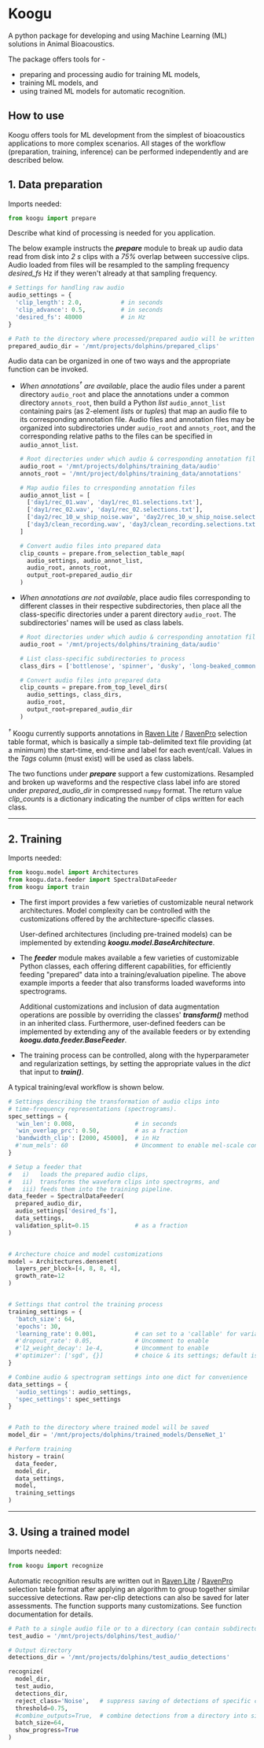 Koogu
=======
A python package for developing and using Machine Learning (ML) solutions in
Animal Bioacoustics.  

The package offers tools for -
* preparing and processing audio for training ML models,
* training ML models, and
* using trained ML models for automatic recognition.

How to use
----------
Koogu offers tools for ML development from the simplest of bioacoustics
applications to more complex scenarios. All stages of the workflow 
(preparation, training, inference) can be performed independently and
are described below.

## 1. Data preparation

Imports needed:
```python
from koogu import prepare
```

Describe what kind of processing is needed for you application.

The below example
instructs the ___prepare___ module to break up audio data read from disk into _2 s_
clips with a _75%_ overlap between successive clips. Audio loaded from files will
be resampled to the sampling frequency *desired_fs* Hz if they weren't already at
that sampling frequency.
```python
# Settings for handling raw audio
audio_settings = {
  'clip_length': 2.0,           # in seconds
  'clip_advance': 0.5,          # in seconds
  'desired_fs': 48000           # in Hz
}

# Path to the directory where processed/prepared audio will be written
prepared_audio_dir = '/mnt/projects/dolphins/prepared_clips'
```

Audio data can be organized in one of two ways and the appropriate function can
be invoked.
- _When annotations<sup>†</sup> are available_, place the audio files under a parent
  directory `audio_root` and place the annotations under a common directory
  `annots_root`, then build a Python _list_ `audio_annot_list` containing pairs
  (as 2-element *list*s or *tuple*s) that map an audio file to its corresponding
  annotation file. Audio files and annotation files may be organized into
  subdirectories under `audio_root` and `annots_root`, and the corresponding
  relative paths to the files can be specified in `audio_annot_list`.
  ```python
  # Root directories under which audio & corresponding annotation files are available
  audio_root = '/mnt/projects/dolphins/training_data/audio'
  annots_root = '/mnt/project/dolphins/training_data/annotations'
  
  # Map audio files to crresponding annotation files
  audio_annot_list = [
    ['day1/rec_01.wav', 'day1/rec_01.selections.txt'],
    ['day1/rec_02.wav', 'day1/rec_02.selections.txt'],
    ['day2/rec_10_w_ship_noise.wav', 'day2/rec_10_w_ship_noise.selections.txt'],
    ['day3/clean_recording.wav', 'day3/clean_recording.selections.txt'],
  ]
  
  # Convert audio files into prepared data
  clip_counts = prepare.from_selection_table_map(
    audio_settings, audio_annot_list,
    audio_root, annots_root,
    output_root=prepared_audio_dir
  )
  ```
  
- _When annotations are not available_, place audio files corresponding to
  different classes in their respective subdirectories, then place all the
  class-specific directories under a parent directory `audio_root`. The
  subdirectories' names will be used as class labels.
  ```python
  # Root directories under which audio & corresponding annotation files are available
  audio_root = '/mnt/projects/dolphins/training_data/audio'
  
  # List class-specific subdirectories to process
  class_dirs = ['bottlenose', 'spinner', 'dusky', 'long-beaked_common']
  
  # Convert audio files into prepared data
  clip_counts = prepare.from_top_level_dirs(
    audio_settings, class_dirs,
    audio_root,
    output_root=prepared_audio_dir
  )
  ```
  
_<sup>†</sup>_ Koogu currently supports annotations in
  [Raven Lite](https://ravensoundsoftware.com/software/raven-lite/) /
  [RavenPro](https://ravensoundsoftware.com/software/raven-pro/) selection table
  format, which is basically a simple tab-delimited text file providing (at a
  minimum) the start-time, end-time and label for each event/call. Values in the
  _Tags_ column (must exist) will be used as class labels.

The two functions under ___prepare___ support a few customizations. Resampled
and broken up waveforms and the respective class label info are stored under
*prepared_audio_dir* in compressed `numpy` format. The return value
*clip_counts* is a dictionary indicating the number of clips written for each
class.

___

## 2. Training

Imports needed:
```python
from koogu.model import Architectures
from koogu.data.feeder import SpectralDataFeeder
from koogu import train
```

- The first import provides a few varieties of customizable neural network
  architectures. Model complexity can be controlled with the customizations
  offered by the architecture-specific classes.
  
  User-defined architectures (including pre-trained models) can be
  implemented by extending ***koogu.model.BaseArchitecture***.

- The ***feeder*** module makes available a few varieties of customizable
  Python classes, each offering different capabilities, for efficiently
  feeding "prepared" data into a training/evaluation pipeline. The above
  example imports a feeder that also transforms loaded waveforms into
  spectrograms.
  
  Additional customizations and inclusion of data augmentation operations
  are possible by overriding the classes' ***transform()*** method in an
  inherited class. Furthermore, user-defined feeders can be implemented
  by extending any of the available feeders or by extending 
  ***koogu.data.feeder.BaseFeeder***.

- The training process can be controlled, along with the hyperparameter
  and regularization settings, by setting the appropriate values in the
  _dict_ that input to ***train()***.


A typical training/eval workflow is shown below. 

```python
# Settings describing the transformation of audio clips into
# time-frequency representations (spectrograms).
spec_settings = {
  'win_len': 0.008,                 # in seconds
  'win_overlap_prc': 0.50,          # as a fraction
  'bandwidth_clip': [2000, 45000],  # in Hz
  #'num_mels': 60                   # Uncomment to enable mel-scale conversion
}

# Setup a feeder that
#   i)   loads the prepared audio clips,
#   ii)  transforms the waveform clips into spectrogrms, and
#   iii) feeds them into the training pipeline.
data_feeder = SpectralDataFeeder(
  prepared_audio_dir,
  audio_settings['desired_fs'],
  data_settings,
  validation_split=0.15             # as a fraction
)


# Archecture choice and model customizations
model = Architectures.densenet(
  layers_per_block=[4, 8, 8, 4],
  growth_rate=12
)


# Settings that control the training process
training_settings = {
  'batch_size': 64,
  'epochs': 30,
  'learning_rate': 0.001,           # can set to a 'callable' for variable rate
  #'dropout_rate': 0.05,            # Uncomment to enable
  #'l2_weight_decay': 1e-4,         # Uncomment to enable
  #'optimizer': ['sgd', {}]         # choice & its settings; default is Adam
}

# Combine audio & spectrogram settings into one dict for convenience
data_settings = {
  'audio_settings': audio_settings,
  'spec_settings': spec_settings
}


# Path to the directory where trained model will be saved
model_dir = '/mnt/projects/dolphins/trained_models/DenseNet_1'

# Perform training
history = train(
  data_feeder,
  model_dir,
  data_settings,
  model,
  training_settings
)
```
  
___

## 3. Using a trained model

Imports needed:
```python
from koogu import recognize
```

Automatic recognition results are written out in
[Raven Lite](https://ravensoundsoftware.com/software/raven-lite/) /
[RavenPro](https://ravensoundsoftware.com/software/raven-pro/) selection table
format after applying an algorithm to group together similar successive detections.
Raw per-clip detections can also be saved for later assessments.
The function supports many customizations. See function documentation for details.

```python
# Path to a single audio file or to a directory (can contain subdirectories)
test_audio = '/mnt/projects/dolphins/test_audio/'

# Output directory
detections_dir = '/mnt/projects/dolphins/test_audio_detections'

recognize(
  model_dir,
  test_audio,
  detections_dir,
  reject_class='Noise',   # suppress saving of detections of specific classes
  threshold=0.75,
  #combine_outputs=True,  # combine detections from a directory into single output file
  batch_size=64,
  show_progress=True
)
```  

